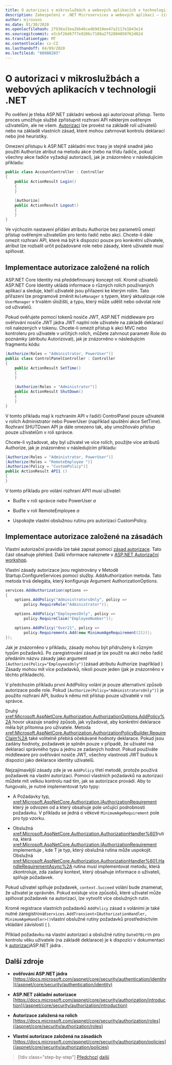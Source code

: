 ```yaml
---
title: O autorizaci v mikroslužbách a webových aplikacích v technologii .NET
description: Zabezpečení v .NET Microservices a webových aplikací – získat přehled o hlavních možnostech autorizace v ASP.NET základní aplikace – založené na rolích a na zásadách.
author: mjrousos
ms.date: 01/30/2020
ms.openlocfilehash: 27936a33ea2bb46cedb9d10ee47a2117e1843e14
ms.sourcegitcommit: e3cbf26d67f7e9286c7108a2752804050762d02d
ms.translationtype: MT
ms.contentlocale: cs-CZ
ms.lasthandoff: 04/09/2020
ms.locfileid: "80988203"
---
```

# <a name="about-authorization-in-net-microservices-and-web-applications"></a>O autorizaci v mikroslužbách a webových aplikacích v technologii .NET

Po ověření je třeba ASP.NET základní webová api autorizovat přístup. Tento proces umožňuje službě zpřístupnit rozhraní API některým ověřeným uživatelům, ale ne všem. [Autorizaci](/aspnet/core/security/authorization/introduction) lze provést na základě rolí uživatelů nebo na základě vlastních zásad, které mohou zahrnovat kontrolu deklarací nebo jiné heuristiky.

Omezení přístupu k ASP.NET základní mvc trasy je stejně snadné jako použití Authorize atribut na metodu akce (nebo na třídu řadiče, pokud všechny akce řadiče vyžadují autorizaci), jak je znázorněno v následujícím příkladu:

```csharp
public class AccountController : Controller
{
    public ActionResult Login()
    {
    }

    [Authorize]
    public ActionResult Logout()
    {
    }
}
```

Ve výchozím nastavení přidání atributu Authorize bez parametrů omezí přístup ověřeným uživatelům pro tento řadič nebo akci. Chcete-li dále omezit rozhraní API, které má být k dispozici pouze pro konkrétní uživatele, atribut lze rozbalit určit požadované role nebo zásady, které uživatelé musí splňovat.

## <a name="implement-role-based-authorization"></a>Implementace autorizace založené na rolích

ASP.NET Core Identity má předdefinovaný koncept rolí. Kromě uživatelů ASP.NET Core Identity ukládá informace o různých rolích používaných aplikací a sleduje, kteří uživatelé jsou přiřazeni ke kterým rolím. Tato přiřazení lze programově změnit `RoleManager` s typem, který aktualizuje role `UserManager` v trvalém úložišti, a typu, který může udělit nebo odvolat role od uživatelů.

Pokud ověřujete pomocí tokenů nosiče JWT, ASP.NET middleware pro ověřování nosiče JWT jádra JWT naplní role uživatele na základě deklarací rolí nalezených v tokenu. Chcete-li omezit přístup k akci MVC nebo kontroleru pro uživatele v určitých rolích, můžete zahrnout parametr Role do poznámky (atributu Autorizovat), jak je znázorněno v následujícím fragmentu kódu:

```csharp
[Authorize(Roles = "Administrator, PowerUser")]
public class ControlPanelController : Controller
{
    public ActionResult SetTime()
    {
    }

    [Authorize(Roles = "Administrator")]
    public ActionResult ShutDown()
    {
    }
}
```

V tomto příkladu mají k rozhraním API v řadiči ControlPanel pouze uživatelé v rolích Administrator nebo PowerUser (například spuštění akce SetTime). Rozhraní SHUTDown API je dále omezeno tak, aby umožňovalo přístup pouze uživatelům v roli správce.

Chcete-li vyžadovat, aby byl uživatel ve více rolích, použijte více atributů Authorize, jak je znázorněno v následujícím příkladu:

```csharp
[Authorize(Roles = "Administrator, PowerUser")]
[Authorize(Roles = "RemoteEmployee ")]
[Authorize(Policy = "CustomPolicy")]
public ActionResult API1 ()
{
}
```

V tomto příkladu pro volání rozhraní API1 musí uživatel:

- Buďte v roli správce *nebo* PowerUser *a*

- Buďte v roli RemoteEmployee *a*

- Uspokojte vlastní obslužnou rutinu pro autorizaci CustomPolicy.

## <a name="implement-policy-based-authorization"></a>Implementace autorizace založené na zásadách

Vlastní autorizační pravidla lze také zapsat pomocí [zásad autorizace](https://docs.asp.net/en/latest/security/authorization/policies.html). Tato část obsahuje přehled. Další informace naleznete v [ASP.NET Autorizační workshop](https://github.com/blowdart/AspNetAuthorizationWorkshop).

Vlastní zásady autorizace jsou registrovány v Metodě Startup.ConfigureServices pomocí služby. AddAuthorization metoda. Tato metoda trvá delegáta, který konfiguruje Argument AuthorizationOptions.

```csharp
services.AddAuthorization(options =>
{
    options.AddPolicy("AdministratorsOnly", policy =>
        policy.RequireRole("Administrator"));

    options.AddPolicy("EmployeesOnly", policy =>
        policy.RequireClaim("EmployeeNumber"));

    options.AddPolicy("Over21", policy =>
        policy.Requirements.Add(new MinimumAgeRequirement(21)));
});
```

Jak je znázorněno v příkladu, zásady mohou být přidruženy k různým typům požadavků. Po zaregistrování zásad je lze použít na akci nebo řadič předáním názvu zásady jako argument `[Authorize(Policy="EmployeesOnly")]`zásad atributu Authorize (například ) Zásady mohou mít více požadavků, nikoli pouze jeden (jak je znázorněno v těchto příkladech).

V předchozím příkladu první AddPolicy volání je pouze alternativní způsob autorizace podle role. Pokud `[Authorize(Policy="AdministratorsOnly")]` je použito rozhraní API, budou k němu mít přístup pouze uživatelé v roli správce.

Druhý <xref:Microsoft.AspNetCore.Authorization.AuthorizationOptions.AddPolicy%2A> hovor ukazuje snadný způsob, jak vyžadovat, aby konkrétní deklarace měla být přítomna pro uživatele. Metoda <xref:Microsoft.AspNetCore.Authorization.AuthorizationPolicyBuilder.RequireClaim%2A> také volitelně přebírá očekávané hodnoty deklarace. Pokud jsou zadány hodnoty, požadavek je splněn pouze v případě, že uživatel má deklaraci správného typu a jednu ze zadaných hodnot. Pokud používáte middleware pro ověřování nosiče JWT, všechny vlastnosti JWT budou k dispozici jako deklarace identity uživatelů.

Nejzajímavější zásady zde je ve `AddPolicy` třetí metodě, protože používá požadavek na vlastní autorizaci. Pomocí vlastních požadavků na autorizaci můžete mít velkou kontrolu nad tím, jak se autorizace provádí. Aby to fungovalo, je nutné implementovat tyto typy:

- A Požadavky typ, <xref:Microsoft.AspNetCore.Authorization.IAuthorizationRequirement> který je odvozen od a který obsahuje pole určující podrobnosti požadavku. V příkladu se jedná o věkové `MinimumAgeRequirement` pole pro typ vzorku.

- Obslužná <xref:Microsoft.AspNetCore.Authorization.AuthorizationHandler%601>rutina, která <xref:Microsoft.AspNetCore.Authorization.IAuthorizationRequirement> implementuje , kde T je typ, který obslužná rutina může uspokojit. Obslužná <xref:Microsoft.AspNetCore.Authorization.AuthorizationHandler%601.HandleRequirementAsync%2A> rutina musí implementovat metodu, která zkontroluje, zda zadaný kontext, který obsahuje informace o uživateli, splňuje požadavek.

Pokud uživatel splňuje požadavek, `context.Succeed` volání bude znamenat, že uživatel je oprávněn. Pokud existuje více způsobů, které uživatel může splňovat požadavek na autorizaci, lze vytvořit více obslužných rutin.

Kromě registrace vlastních požadavků `AddPolicy` zásad s voláními je také nutné zaregistrovat`services.AddTransient<IAuthorizationHandler, MinimumAgeHandler>()`vlastní obslužné rutiny požadavků prostřednictvím vkládání závislostí ( ).

Příklad požadavku na vlastní autorizaci a obslužné rutiny `DateOfBirth` pro kontrolu věku uživatele (na základě deklarace) je k dispozici v dokumentaci k [autorizaci](https://docs.asp.net/en/latest/security/authorization/policies.html)ASP.NET jádra .

## <a name="additional-resources"></a>Další zdroje

- **ověřování ASP.NET jádra** \
  [https://docs.microsoft.com/aspnet/core/security/authentication/identity](/aspnet/core/security/authentication/identity)

- **ASP.NET základní autorizace** \
  [https://docs.microsoft.com/aspnet/core/security/authorization/introduction](/aspnet/core/security/authorization/introduction)

- **Autorizace založená na rolích** \
  [https://docs.microsoft.com/aspnet/core/security/authorization/roles](/aspnet/core/security/authorization/roles)

- **Vlastní autorizace založená na zásadách** \
  [https://docs.microsoft.com/aspnet/core/security/authorization/policies](/aspnet/core/security/authorization/policies)

>[!div class="step-by-step"]
>[Předchozí](index.md)
>[další](developer-app-secrets-storage.md)
